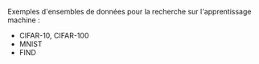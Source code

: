 Exemples d'ensembles de données pour la recherche sur l'apprentissage machine :

- CIFAR-10, CIFAR-100
- MNIST
- FIND


